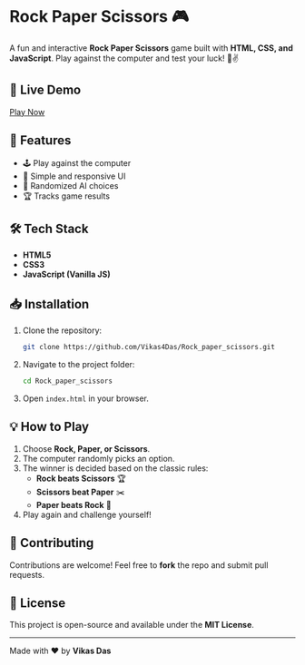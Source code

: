 # Rock Paper Scissors 🎮

A fun and interactive **Rock Paper Scissors** game built with **HTML, CSS, and JavaScript**. Play against the computer and test your luck! 🤖✌️

## 🚀 Live Demo
[Play Now](https://vikas4das.github.io/Rock_paper_scissors/)

## 📌 Features
- 🕹️ Play against the computer
- 🎨 Simple and responsive UI
- 🔄 Randomized AI choices
- 🏆 Tracks game results

## 🛠 Tech Stack
- **HTML5**
- **CSS3**
- **JavaScript (Vanilla JS)**

## 📥 Installation
1. Clone the repository:
   ```bash
   git clone https://github.com/Vikas4Das/Rock_paper_scissors.git
   ```
2. Navigate to the project folder:
   ```bash
   cd Rock_paper_scissors
   ```
3. Open `index.html` in your browser.

## 💡 How to Play
1. Choose **Rock, Paper, or Scissors**.
2. The computer randomly picks an option.
3. The winner is decided based on the classic rules:
   - **Rock beats Scissors** 🏆
   - **Scissors beat Paper** ✂️
   - **Paper beats Rock** 📄
4. Play again and challenge yourself!

## 🤝 Contributing
Contributions are welcome! Feel free to **fork** the repo and submit pull requests.

## 📜 License
This project is open-source and available under the **MIT License**.

---
Made with ❤️ by **Vikas Das**
